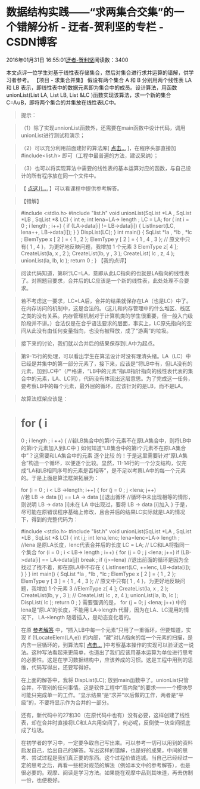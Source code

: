
# 数据结构实践——“求两集合交集”的一个错解分析 - 迂者-贺利坚的专栏 - CSDN博客

2016年01月31日 16:55:01[迂者-贺利坚](https://me.csdn.net/sxhelijian)阅读数：3400


本文点评一位学生对基于线性表存储集合，然后对集合进行求并运算的错解，供学习者参考。
【项目 - 求集合并集】
假设有两个集合 A 和 B 分别用两个线性表 LA 和 LB 表示，即线性表中的数据元素即为集合中的成员。设计算法，用函数unionList(List LA, List LB, List &LC )函数实现该算法，求一个新的集合C=A∪B，即将两个集合的并集放在线性表LC中。
> 提示：

> （1）除了实现unnionList函数外，还需要在main函数中设计代码，调用unionList进行测试和演示；

> （2）可以充分利用前面建好的算法库[
> [点击…](http://blog.csdn.net/sxhelijian/article/details/48260713)
> ]，在程序头部直接加
> \#include<list.h>
> 即可（工程中最普遍的方法，建议采纳）；

> （3）也可以将实现算法中需要的线性表的基本运算对应的函数，与自己设计的所有程序放在同一个文件中。

> 【
> [点这儿…](http://blog.csdn.net/sxhelijian/article/details/48266083)
> 】可以看课程中提供参考解答。

> 【错解】

> \#include <stdio.h>
> \#include "list.h"
> void unionList(SqList
> *LA
> , SqList
> *LB
> , SqList
> *&
> LC)
{
> int
> e;
> int
> lena=LA->
> length
> ;
    LC = LA;
> for
> (
> int
> i =
> 0
> ; i <LA->
> length
> ; i++)
    {
> if
> (LA->data[i] != LB->data[i])
        {
            ListInsert(LC, lena++, LB->data[i]);
        }
    }
    DispList(LC);
}
> int
> main()
{
    SqList
> *la
> ,
> *lb
> ,
> *lc
> ;
    ElemType
> x
> [
> 2
> ] = {
> 1
> ,
> 2
> };
    ElemType
> y
> [
> 2
> ] = {
> 1
> ,
> 4
> ,
> 3
> };
> //
> 原文中只有{
> 1
> ,
> 4
> }，为更好地反映问题，我增加
> 1
> 个元素
> 3
> ElemType z[
> 4
> ];
    CreateList(la,
> x
> ,
> 2
> );
    CreateList(lb,
> y
> ,
> 3
> );
    CreateList(
> lc
> , z,
> 4
> );
    unionList(la, lb,
> lc
> );
> return
> 0
> ;
}
> 【我的点评】

> 阅读代码知道，第8行LC=LA，意即从此LC指向的也就是LA指向的线性表了。对照题目要求，合并后的LC应该是一个新的线性表，此处处理不合要求。

> 若不考虑这一要求，LC=LA后，合并的结果就保存在LA（也是LC）中了。在内存访问的机制中，这是合法的。（这儿和内存管理中的什么堆区、栈区之类的没有关系。内存管理机制对于计算机类的学生很重要，但一般入门级阶段并不讲。）合法仅是在合乎语法要求的层面，事实上，LC原先指向的空间从此没有由任何变量指向，也没有被释放，成了“游离”的垃圾。

> 接下来的讨论，我们就以合并后的结果保存到LA中为起点。

> 第9-15行的处理，可以看出学生在算法设计时没有理清头绪。LA（LC）中已经是并集中的第一部分元素了，接下来，应该是“将LB中有，但LA没有的元素，加到LC中”（严格讲，“LB中的元素”指LB指针指向的线性表代表的集合中的元素，LA、LC同），代码没有体现出这层意思。为了完成这一任务，要考察LB中的每个元素，最外层的循环，应该针对的是LB，而不是LA。

> 故算法框架应该是：

> for
> (
> i
> =
> 0
> ;
> i
> <LB->
> length
> ;
> i
> ++)
> {
        //若LB集合中的第i个元素不在原LA集合中，则将LB中的第i个元素加入到LC中
    }
> 如何知道“LB集合中的第i个元素不在原LA集合中”？这需要和LA集合中的元素
> 逐个比较
> 的！于是这里需要针对“原LA集合”构造一个循环，以便逐个比较。显然，11-14行的一个分支结构，仅完成“LA和LB相同序号的元素是否相等”，是不足以考察LA中的每一个元素的。于是上面是算法框架拓展为：

> for (i =
> 0
> ; i <
> LB
> ->length; i++)
    {
        for (j =
> 0
> ; j <lena; j++)  
            //若
> LB
> ->
> data
> [i] ==
> LA
> ->
> data
> [j]退出循环
> //循环中未出现相等的情形，则说明
> LB
> ->
> data
> [i]未在
> LA
> 中出现过，要将
> LB
> ->
> data
> [i]加入
> }
> 于是，尽可能在原错误程序基础上修改，且合并后的结果LC实际就是LA的情况下，得到的完整代码为：

> \#include <stdio.h>
> \#include "list.h"
> void unionList(SqList
> *LA
> , SqList
> *LB
> , SqList
> *&
> LC)
{
> int
> i,j;
> int
> lena,lenc;
    lena=lenc=LA->
> length
> ;
> //lena
> 是原LA长度，lenc代表合并后的长度
    LC = LA;
> //
> LC和LA将指同一个集合
> for
> (i =
> 0
> ; i < LB->
> length
> ; i++)
    {
> for
> (j =
> 0
> ; j <lena; j++)
> if
> (LB->data[i] == LA->data[j])
> break
> ;
> if
> (j>=lena)  //退出前面的循环是因为全找过了找不着，即在原LA中不存在
        {
            ListInsert(LC, ++lenc, LB->data[i]);
        }
    }
}
> int
> main()
{
    SqList
> *la
> ,
> *lb
> ,
> *lc
> ;
    ElemType
> x
> [
> 2
> ] = {
> 1
> ,
> 2
> };
    ElemType
> y
> [
> 3
> ] = {
> 1
> ,
> 4
> ,
> 3
> };
> //
> 原文中只有{
> 1
> ,
> 4
> }，为更好地反映问题，我增加
> 1
> 个元素
> 3
> //ElemType z[
> 4
> ];
    CreateList(la,
> x
> ,
> 2
> );
    CreateList(lb,
> y
> ,
> 3
> );
> //
> CreateList(
> lc
> , z,
> 4
> );
    unionList(la, lb,
> lc
> );
    DispList(
> lc
> );
> return
> 0
> ;
}
> 需要强调的是，
> for (j = 0; j <lena; j++)
> 中的lena是“原LA”的长度，不能用
> LA->length
> 代替，因为在LA、LC混用的情况下，
> LA->length
> 随着插入，是动态变化着的。

> 在原
> [参考解答](http://blog.csdn.net/sxhelijian/article/details/48266083)
> 中，“插入LB中每一个元素”只用了一重循环，但要知道，实现
> if (!LocateElem(LA,e))
> 的内部，“藏”对LA指向的每一个元素的扫描，是内含一层循环的，到算法库[
> [点击…](http://blog.csdn.net/sxhelijian/article/details/48260713)
> ]中考察基本操作的实现可以验证这一说法。这种写法看起来更简单，也道出了我们应该用基本运算为单位进行思考的必要性。这是在学习数据结构中，应该养成的习惯。这是工程中用到的思维，代码写得出，还要写得好。

> 在上面的解答中，我将
> DispList(LC);
> 放到main函数中了。unionList只管合并，不管别的任何事情。这是软件工程中“高内聚”的要求——一个模块尽可能只完成单一的工作。“显示结果”是“求并”以后做的工作，两者是“平级”的，不要将显示作为合并的一部分。

> 还有，新代码中的27和30（在原代码中也有）没有必要，这样创建了线性表，却在合并时直接将LC和LA共用空间了，何必呢，反倒使一块空间彻底成了垃圾。

> 在初学者的学习中，一定要争取自己写出来。可以参考一切可以用到的资料启发自己，给出自己的解答。写出这样的错解，也是好的成果，中间的思考、尝试过程是我们真正要的东西。这个过程价值连城。当自己已经经过一定的思考之后，再看一些相对规范的解法（例如本文中的参考解答），也是很必要的。观摩、阅读是学习方法。如果能在观摩中品到其味道，再去仿制一份，也便极好。


